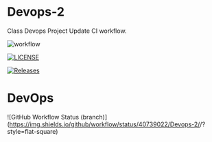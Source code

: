 # Devops-2
Class Devops Project
Update CI workflow. 

![workflow](https://github.com/40739022/Devops-2/actions/workflows/main.yml/badge.svg)

[![LICENSE](https://img.shields.io/github/license/40739022/Devops-2.svg?style=flat-square)](https://github.com/40739022/Devops-2/blob/master/LICENSE)

[![Releases](https://img.shields.io/github/release/40739022/Devops-2/all.svg?style=flat-square)](https://github.com/40739022/Devops-2/releases)

# DevOps
![GitHub Workflow Status (branch)](https://img.shields.io/github/workflow/status/40739022/Devops-2/<action name taken from main.yml>/<branch>?style=flat-square)